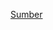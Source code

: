 [Sumber](https://github.com/numerica-ideas/community/blob/master/docker/docker-compose-nodejs-mysql/.env.sample)
